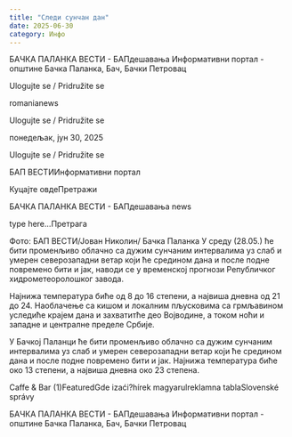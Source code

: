 ```yaml
---
title: "Следи сунчан дан"
date: 2025-06-30
category: Инфо
---
```


БАЧКА ПАЛАНКА ВЕСТИ - БАПдешавања Информативни портал - општине Бачка Паланка, Бач, Бачки Петровац

Ulogujte se / Pridružite se

romanianews

Ulogujte se / Pridružite se

понедељак, јун 30, 2025

Ulogujte se / Pridružite se

БАП ВЕСТИИнформативни портал

Куцајте овдеПретражи

БАЧКА ПАЛАНКА ВЕСТИ - БАПдешавања news

type here...Претрага

Фото: БАП ВЕСТИ/Јован Николин/ Бачка Паланка
            У среду (28.05.) ће бити променљиво облачно са дужим сунчаним интервалима уз слаб и умерен северозападни ветар који ће средином дана и после подне повремено бити и јак, наводи се у временској прогнози Републичког хидрометеоролошког завода.

Најнижа температура биће од 8 до 16 степени, а највиша дневна од 21 до 24.
Наоблачење са кишом и локалним пљусковима са грмљавином уследиће крајем дана и захватитће део Војводине, а током ноћи и западне и централне пределе Србије.


У Бачкој Паланци ће бити променљиво облачно са дужим сунчаним интервалима уз слаб и умерен северозападни ветар који ће средином дана и после подне повремено бити и јак. Најнижа температура биће око 13 степени, а највиша дневна око 23 степена.

Caffe & Bar (1)FeaturedGde izaći?hírek magyarulreklamna tablaSlovenské správy

БАЧКА ПАЛАНКА ВЕСТИ - БАПдешавања Информативни портал - општине Бачка Паланка, Бач, Бачки Петровац
